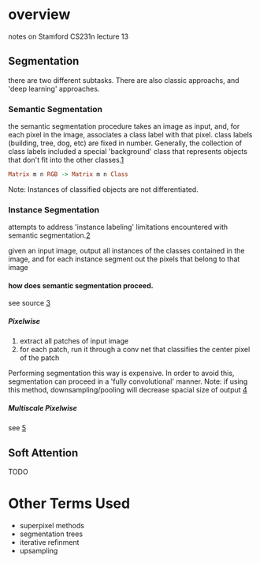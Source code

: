 # overview

notes on Stamford CS231n lecture 13

## Segmentation

there are two different subtasks. There are also classic approachs, and 'deep learning' approaches.

### Semantic Segmentation
the semantic segmentation procedure takes an image as input, and, for each
pixel in the image, associates a class label with that pixel.
class labels (building, tree, dog, etc) are fixed in number. Generally, the
collection of class labels included a special 'background' class that
represents objects that don't fit into the other classes.[1](https://youtu.be/UFnO-ADC-k0?t=6m24s)

```haskell
Matrix m n RGB -> Matrix m n Class
```

Note: Instances of classified objects are not differentiated.

### Instance Segmentation

attempts to address 'instance labeling' limitations encountered with 
semantic segmentation.[2](https://youtu.be/UFnO-ADC-k0?t=8m22s)

given an input image, output all instances of the classes contained in
the image, and for each instance segment out the pixels that belong to that
image

#### how does semantic segmentation proceed.

see source [3](https://youtu.be/UFnO-ADC-k0?t=9m25s)

##### Pixelwise

1. extract all patches of input image
2. for each patch, run it through a conv net that classifies the center pixel of the patch

Performing segmentation this way is expensive. In order to avoid this, segmentation can proceed in a 
'fully convolutional' manner. Note: if using this method, downsampling/pooling
will decrease spacial size of output [4](https://youtu.be/UFnO-ADC-k0?t=10m42s)

##### Multiscale Pixelwise
see [5](https://youtu.be/UFnO-ADC-k0?t=12m17s)

## Soft Attention

TODO

# Other Terms Used

* superpixel methods 
* segmentation trees
* iterative refinment
* upsampling
